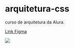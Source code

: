 # arquitetura-css
curso de arquitetura da Alura. 

<a href="https://www.figma.com/file/0gMF5BPgplPYqQA6Om1T1sk9/alura-bootstrap?node-id=0%3A1">Link Figma</a>

<img src="assets/img/preview.png">